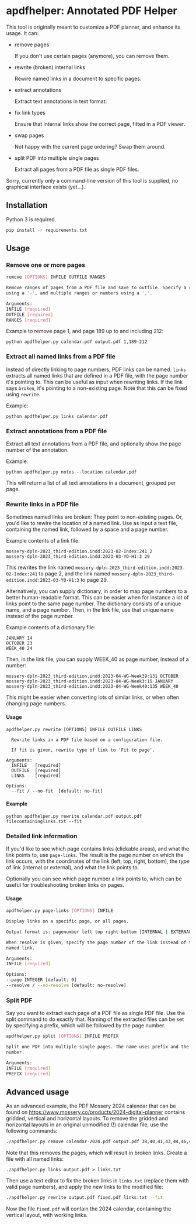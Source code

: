 # apdfhelper: Annotated PDF Helper

This tool is originally meant to customize a PDF planner, and enhance its usage.
It can:

- remove pages

  If you don't use certain pages (anymore), you can remove them.

- rewrite (broken) internal links

  Rewire named links in a document to specific pages.

- extract annotations

  Extract text annotations in text format.

- fix link types

  Ensure that internal links show the correct page, fitted in a PDF viewer.

- swap pages

  Not happy with the current page ordering? Swap them around.

- split PDF into multiple single pages

  Extract all pages from a PDF file as single PDF files.

Sorry, currently only a command-line version of this tool is supplied, no
graphical interface exists (yet...).

## Installation

Python 3 is required.

```bash
pip install -r requirements.txt
```

## Usage

### Remove one or more pages

```bash
remove [OPTIONS] INFILE OUTFILE RANGES

Remove ranges of pages from a PDF file and save to outfile. Specify a range
using a '-', and multiple ranges or numbers using a ','.

Arguments:
INFILE [required]
OUTFILE [required]
RANGES [required]
```

Example to remove page 1, and page 189 up to and including 212:

```
python apdfhelper.py calendar.pdf output.pdf 1,189-212
```

### Extract all named links from a PDF file

Instead of directly linking to page numbers, PDF links can be named. `links`
extracts all named links that are defined in a PDF file, with the page number
it's pointing to. This can be useful as input when rewriting links. If the link
says `broken`, it's pointing to a non-existing page. Note that this can be fixed
using `rewrite`.

Example:

```
python apdfhelper.py links calendar.pdf
```

### Extract annotations from a PDF file

Extract all text annotations from a PDF file, and optionally show the page
number of the annotation.

Example:

```
python apdfhelper.py notes --location calendar.pdf
```

This will return a list of all text annotations in a document, grouped per page.

### Rewrite links in a PDF file

Sometimes named links are broken: They point to non-existing pages. Or, you'd
like to rewire the location of a named link. Use as input a text file,
containing the named link, followed by a space and a page number.

Example contents of a link file:

```
mossery-dpln-2023_third-edition.indd:2023-02-Index:241 2
mossery-dpln-2023_third-edition.indd:2023-03-YO-H1:3 29
```

This rewrites the link named
`mossery-dpln-2023_third-edition.indd:2023-02-Index:241` to page 2, and the link
named `mossery-dpln-2023_third-edition.indd:2023-03-YO-H1:3` to page 29.

Alternatively, you can supply dictionary, in order to map page numbers to a
better human-readable format. This can be easier when for instance a lot of
links point to the same page number. The dictionary consists of a unique name,
and a page number. Then, in the link file, use that unique name instead of the
page number.

Example contents of a dictionary file:

```
JANUARY 14
OCTOBER 23
WEEK_40 24
```

Then, in the link file, you can supply WEEK_40 as page number, instead of a
number:

```
mossery-dpln-2023_third-edition.indd:2023-04-WG-Week39:131 OCTOBER
mossery-dpln-2023_third-edition.indd:2023-04-WG-Week3:15 JANUARY
mossery-dpln-2023_third-edition.indd:2023-04-WG-Week40:135 WEEK_40
```

This might be easier when converting lots of similar links, or when often
changing page numbers.

#### Usage

```
apdfhelper.py rewrite [OPTIONS] INFILE OUTFILE LINKS

  Rewrite links in a PDF file based on a configuration file.

  If fit is given, rewrite type of link to 'Fit to page'.

Arguments:
  INFILE   [required]
  OUTFILE  [required]
  LINKS    [required]

Options:
  --fit / --no-fit  [default: no-fit]
```

#### Example

```
python apdfhelper.py rewrite calendar.pdf output.pdf filecontaininglinks.txt --fit
```

### Detailed link information

If you'd like to see which page contains links (clickable areas), and what the
link points to, use `page-links`. The result is the page number on which the
link occurs, with the coordinates of the link (left, top, right, bottom), the
_type_ of link (internal or external), and what the link points to.

Optionally you can see which page number a link points to, which can be useful
for troubleshooting broken links on pages.

#### Usage

```bash
apdfhelper.py page-links [OPTIONS] INFILE

Display links on a specific page, or all pages.

Output format is: pagenumber left top right bottom [INTERNAL | EXTERNAL] link.

When resolve is given, specify the page number of the link instead of the
named link.

Arguments:
INFILE [required]

Options:
--page INTEGER [default: 0]
--resolve / --no-resolve [default: no-resolve]
```

### Split PDF

Say you want to extract each page of a PDF file as single PDF file. Use the
split command to do exactly that. Naming of the extracted files can be set by
specifying a prefix, which will be followed by the page number.

```bash
apdfhelper.py split [OPTIONS] INFILE PREFIX

Split one PDF into multiple single pages. The name uses prefix and the page
number.

Arguments:
INFILE [required]
PREFIX [required]
```

## Advanced usage

As an advanced example, the PDF Mossery 2024 calendar that can be found on
https://www.mossery.co/products/2024-digital-planner contains gridded, vertical
and horizontal layouts. To remove the gridded and horizontal layouts in an
original unmodified (!) calendar file, use the following commands:

```bash
./apdfhelper.py remove calendar-2024.pdf output.pdf 38,40,41,43,44,46,47,49,51,53,54,56,57,59,60,62,63,65,67,69,70,72,73,75,76,78,80,82,83,85,86,88,89,91,93,95,96,98,99,101,102,104,105,107,109,111,112,114,115,117,118,120,122,124,125,127,128,130,131,133,135,137,138,140,141,143,144,146,147,149,151,153,154,156,157,159,160,162,164,166,167,169,170,172,173,175,176,178,180,182,183,185,186,188,189,191,193,195,196,198,199,201,202,204,205,207
```

Note that this removes the pages, which will result in broken links. Create a
file with all named links:

```
./apdfhelper.py links output.pdf > links.txt
```

Then use a text editor to fix the broken links in `links.txt` (replace them with
valid page numbers), and apply the new links to the modified file:

```bash
./apdfhelper.py rewrite output.pdf fixed.pdf links.txt --fit
```

Now the file `fixed.pdf` will contain the 2024 calendar, containing the vertical
layout, with working links.
